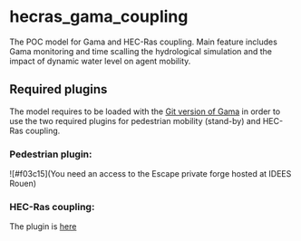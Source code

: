 # hecras_gama_coupling

The POC model for Gama and HEC-Ras coupling. Main feature includes Gama monitoring and time scalling the hydrological simulation and the impact of dynamic water level on agent mobility.

## Required plugins

The model requires to be loaded with the [Git version of Gama](https://gama-platform.github.io/wiki/InstallingGitVersion) in order to use the two required plugins for pedestrian mobility (stand-by) and HEC-Ras coupling.

### Pedestrian plugin:

![#f03c15](You need an access to the Escape private forge hosted at IDEES Rouen)

### HEC-Ras coupling:

The plugin is [here](https://github.com/gama-platform/gama.experimental/tree/master/ummisco.gama.extension.hecras)
